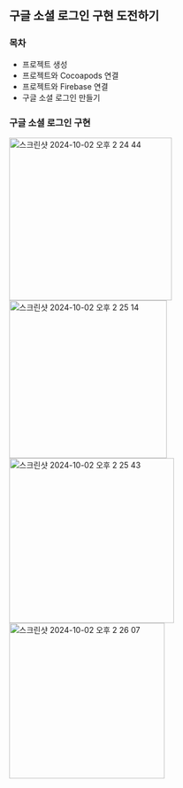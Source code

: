 ## 구글 소셜 로그인 구현 도전하기 

### 목차
+ 프로젝트 생성
+ 프로젝트와 Cocoapods 연결
+ 프로젝트와 Firebase 연결
+ 구글 소셜 로그인 만들기

### 구글 소셜 로그인 구현  
<img width="294" alt="스크린샷 2024-10-02 오후 2 24 44" src="https://github.com/user-attachments/assets/a31df430-7068-44d8-9da4-efd76d19ea0b">

<img width="285" alt="스크린샷 2024-10-02 오후 2 25 14" src="https://github.com/user-attachments/assets/ede116f3-028f-4f33-954c-0a41fc506b25">

<img width="298" alt="스크린샷 2024-10-02 오후 2 25 43" src="https://github.com/user-attachments/assets/40f20fb1-fe45-45b9-ab8e-a8945e8e19a2">


<img width="281" alt="스크린샷 2024-10-02 오후 2 26 07" src="https://github.com/user-attachments/assets/f564ba7e-11a9-4d62-88e1-e9bf6b8a41c8">













   



